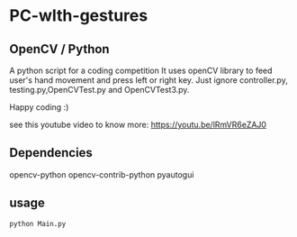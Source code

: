 # PC-wIth-gestures
## OpenCV / Python
A python script for a coding competition
It uses openCV library to feed user's hand movement and press left or right key.
Just ignore controller.py, testing.py,OpenCVTest.py and OpenCVTest3.py.

Happy coding :)

see this youtube video to know more:
https://youtu.be/lRmVR6eZAJ0

## Dependencies
opencv-python
opencv-contrib-python
pyautogui

## usage
```
python Main.py
```
